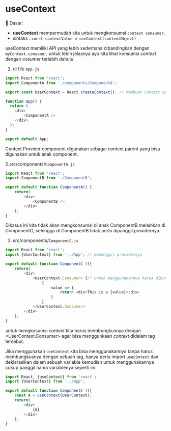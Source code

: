 # useContext

:key: Dasar:
* **useContext** mempermudah kita untuk mengkonsumsi `context comsumer`.
* sintaks : `const contextValue = useContext(contextObject)`

useContext memiliki API yang lebih sederhana dibandingkan dengan `myContext.consumer`, untuk lebih jelasnya ayo kita lihat konsumsi *context* dengan *cosumer* terlebih dahulu

1. di file `App.js`
```js
import React from 'react';
import ComponentA from './components/ComponentA';

export const UserContext = React.createContext(); // Membuat context provider

function App() {
  return (
    <div>
        <ComponentA />
    </div>
  );
}

export default App;
``` 
Context Provider component digunakan sebagai context parent yang bisa digunakan untuk anak component.

2.src/components/`ComponentA.js`
```js
import React from 'react';
import ComponentB from './ComponentB';

export default function ComponentA() {
    return(
        <div>
            <ComponentB />
        </div>
    );
}
```
Dikasus ini kita tidak akan mengkonsumsi di anak ComponentB melainkan di ComponentC, sehingga di ComponentB tidak perlu dipanggil providernya.

3. src/components/`ComponentC.js`
```js
import React from 'react';
import {UserContext} from '../App'; // memenggil providernya

export default function ComponentC (){
    return(
        <div>
            <UserContext.Consumer> {/* untuk menggunakannya harus dibungkus dengan Consumer agar menandakan ini anak nya*/}
                {
                    value => {
                        return <div>This is a {value}</div>
                    }
                }
            </UserContext.Consumer>
        </div>
    );
}
```
untuk mengkosumsi *context* kita harus membungkusnya dengan <UserContext.Consumer> agar bisa menggunkaan *context* didalam tag tersebut.

Jika menggunakan `useContext` kita bisa menggunakannya tanpa harus membungkusnya dengan sebuah tag, hanya perlu import `useCOntext` dan deklarasikan dalam sebuah variable kemudian untuk menggunakannya cukup panggil nama variablenya seperti ini: 
```js
import React, {useContext} from 'react';
import {UserContext} from '../App';

export default function ComponentC (){
    const A = useContext(UserContext);
    return(
        <div>
            {A}
        </div>
    );
}
```